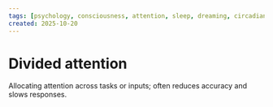 ```yaml
---
tags: [psychology, consciousness, attention, sleep, dreaming, circadian-rhythms, psychoactive-drugs]
created: 2025-10-20
---
```

# Divided attention

Allocating attention across tasks or inputs; often reduces accuracy and slows responses.
